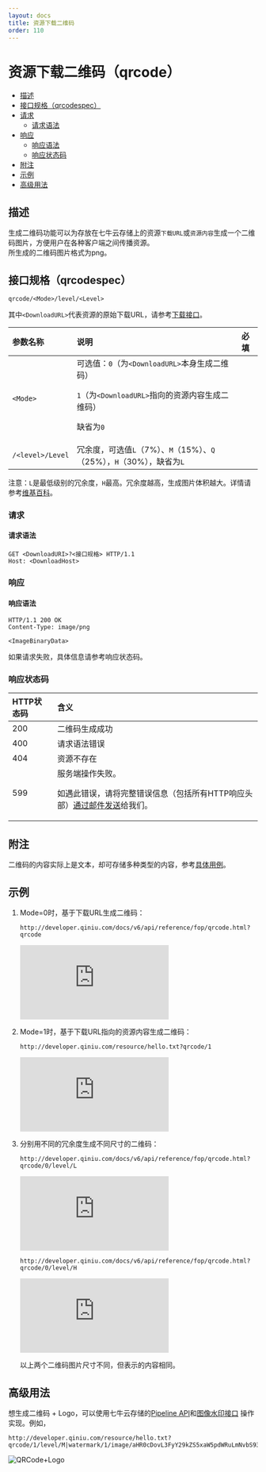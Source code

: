 ```yaml
---
layout: docs
title: 资源下载二维码
order: 110
---
```


<a id="qrcode"></a>
# 资源下载二维码（qrcode）

- [描述](#description)
- [接口规格（qrcodespec）](#specification)
- [请求 ](#request)
  - [请求语法](#request-syntax)
- [响应](#response)
  - [响应语法](#response-syntax)
  - [响应状态码](#response-code)
- [附注](#remarks)
- [示例](#samples)
- [高级用法](#advance-usage)

<a id="description"></a>
## 描述

生成二维码功能可以为存放在七牛云存储上的资源`下载URL`或`资源内容`生成一个二维码图片，方便用户在各种客户端之间传播资源。  
所生成的二维码图片格式为png。  

<a id="specification"></a>
## 接口规格（qrcodespec）

```
qrcode/<Mode>/level/<Level>
```

其中`<DownloadURL>`代表资源的原始下载URL，请参考[下载接口](http://developer.qiniu.com/docs/v6/api/overview/dn/download.html)。  

参数名称      | 说明                              | 必填
:------------ | :-------------------------------- | :-------
`<Mode>`      | 可选值：`0`（为`<DownloadURL>`本身生成二维码）<p>`1`（为`<DownloadURL>`指向的资源内容生成二维码）<p>缺省为`0` | 
`/<level>/Level` | 冗余度，可选值`L`（7%）、`M`（15%）、`Q`（25%），`H`（30%），缺省为`L` |

注意：`L`是最低级别的冗余度，`H`最高。冗余度越高，生成图片体积越大。详情请参考[维基百科](http://en.wikipedia.org/wiki/QR_code#Error_correction)。  

<a id="request"></a>
### 请求

<a id="request-syntax"></a>
#### 请求语法

```
GET <DownloadURI>?<接口规格> HTTP/1.1
Host: <DownloadHost>
```

<a id="response"></a>
### 响应

<a id="response-syntax"></a>
#### 响应语法

```
HTTP/1.1 200 OK
Content-Type: image/png

<ImageBinaryData>
```

如果请求失败，具体信息请参考响应状态码。

<a id="response-code"></a>
### 响应状态码

HTTP状态码 | 含义
:--------- | :--------------------------
200        | 二维码生成成功
400	       | 请求语法错误
404        | 资源不存在
599	       | 服务端操作失败。<p>如遇此错误，请将完整错误信息（包括所有HTTP响应头部）[通过邮件发送][sendBugReportHref]给我们。

<a id="remarks"></a>
## 附注

二维码的内容实际上是文本，却可存储多种类型的内容，参考[具体用例](https://code.google.com/p/zxing/wiki/BarcodeContents)。  

<a id="samples"></a>
## 示例

1. Mode=0时，基于下载URL生成二维码：  

	```
    http://developer.qiniu.com/docs/v6/api/reference/fop/qrcode.html?qrcode
	```

	![点击察看图片](http://developer.qiniu.com/docs/v6/api/reference/fop/qrcode.html?qrcode)

2. Mode=1时，基于下载URL指向的资源内容生成二维码：  

	```
    http://developer.qiniu.com/resource/hello.txt?qrcode/1
	```

	![点击察看图片](http://developer.qiniu.com/resource/hello.txt?qrcode/1)

3. 分别用不同的冗余度生成不同尺寸的二维码：   

	```
    http://developer.qiniu.com/docs/v6/api/reference/fop/qrcode.html?qrcode/0/level/L
	```

	![点击察看图片](http://developer.qiniu.com/docs/v6/api/reference/fop/qrcode.html?qrcode/0/level/L)

	```
    http://developer.qiniu.com/docs/v6/api/reference/fop/qrcode.html?qrcode/0/level/H
	```

	![点击察看图片](http://developer.qiniu.com/docs/v6/api/reference/fop/qrcode.html?qrcode/0/level/H)

	以上两个二维码图片尺寸不同，但表示的内容相同。

<a id="advance-usage"></a>
## 高级用法

想生成二维码 + Logo，可以使用七牛云存储的[Pipeline API](/docs/v6/api/overview/Fop/fop/pipeline.html)和[图像水印接口](/docs/v6/api/reference/fop/image/watermark.html) 操作实现。例如，  

```
http://developer.qiniu.com/resource/hello.txt?qrcode/1/level/M|watermark/1/image/aHR0cDovL3FyY29kZS5xaW5pdWRuLmNvbS93ZWlib2xvZ282LnBuZz9pbWFnZU1vZ3IvdGh1bWJuYWlsLzMyeDMy/gravity/Center/dx/0/dy/0
```

![QRCode+Logo](http://developer.qiniu.com/resource/hello.txt?qrcode/1/level/M|watermark/1/image/aHR0cDovL3FyY29kZS5xaW5pdWRuLmNvbS93ZWlib2xvZ282LnBuZz9pbWFnZU1vZ3IvdGh1bWJuYWlsLzMyeDMy/gravity/Center/dx/0/dy/0)

[sendBugReportHref]:            mailto:support@qiniu.com?subject=599错误日志    "发送错误报告"
